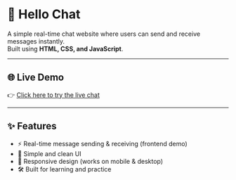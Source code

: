 # 💬 Hello Chat

A simple real-time chat website where users can send and receive messages instantly.  
Built using **HTML, CSS, and JavaScript**.

---

## 🌐 Live Demo
👉 [Click here to try the live chat](https://sukuna2170.github.io/hello-chathtml/)

---

## ✨ Features
- ⚡ Real-time message sending & receiving (frontend demo)
- 🎨 Simple and clean UI
- 📱 Responsive design (works on mobile & desktop)
- 🛠️ Built for learning and practice
